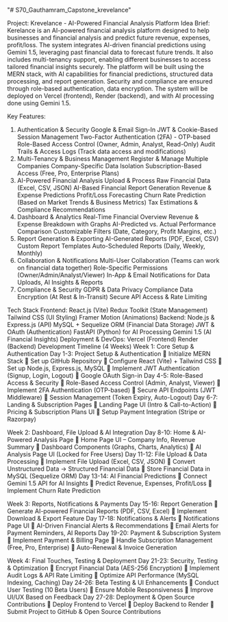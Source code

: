 "# S70_Gauthamram_Capstone_krevelance" 


Project: Krevelance - AI-Powered Financial Analysis Platform
Idea Brief:
Kerelance is an AI-powered financial analysis platform designed to help businesses and financial analysis and predict future revenue, expenses, profit/loss. The system integrates AI-driven financial predictions using Gemini 1.5, leveraging past financial data to forecast future trends. It also includes multi-tenancy support, enabling different businesses to access tailored financial insights securely.
The platform will be built using the MERN stack, with AI capabilities for financial predictions, structured data processing, and report generation. Security and compliance are ensured through role-based authentication, data encryption. The system will be deployed on Vercel (frontend), Render (backend), and with AI processing done using Gemini 1.5.

Key Features:
1. Authentication & Security
Google & Email Sign-In
JWT & Cookie-Based Session Management
Two-Factor Authentication (2FA) - OTP-based
Role-Based Access Control (Owner, Admin, Analyst, Read-Only)
Audit Trails & Access Logs (Track data access and modifications)
2. Multi-Tenancy & Business Management
Register & Manage Multiple Companies
Company-Specific Data Isolation
Subscription-Based Access (Free, Pro, Enterprise Plans)
3. AI-Powered Financial Analysis
Upload & Process Raw Financial Data (Excel, CSV, JSON)
AI-Based Financial Report Generation
Revenue & Expense Predictions
Profit/Loss Forecasting
Churn Rate Prediction (Based on Market Trends & Business Metrics)
Tax Estimations & Compliance Recommendations
4. Dashboard & Analytics
 Real-Time Financial Overview
Revenue & Expense Breakdown with Graphs
AI-Predicted vs. Actual Performance Comparison
Customizable Filters (Date, Category, Profit Margins, etc.)
5. Report Generation & Exporting
AI-Generated Reports (PDF, Excel, CSV)
Custom Report Templates
Auto-Scheduled Reports (Daily, Weekly, Monthly)
6. Collaboration & Notifications
Multi-User Collaboration (Teams can work on financial data together)
Role-Specific Permissions (Owner/Admin/Analyst/Viewer)
In-App & Email Notifications for Data Uploads, AI Insights & Reports
7. Compliance & Security
GDPR & Data Privacy Compliance
Data Encryption (At Rest & In-Transit)
Secure API Access & Rate Limiting

Tech Stack
Frontend:
React.js (Vite)
Redux Toolkit (State Management)
Tailwind CSS (UI Styling)
Framer Motion (Animations)
Backend:
Node.js & Express.js (API)
MySQL + Sequelize ORM (Financial Data Storage)
JWT & OAuth (Authentication)
FastAPI (Python) for AI Processing
Gemini 1.5 (AI Financial Insights)
Deployment & DevOps:
Vercel (Frontend)
Render (Backend)
 Development Timeline (4 Weeks)
Week 1: Core Setup & Authentication
 Day 1-3: Project Setup & Authentication
🔹 Initialize MERN Stack
🔹 Set up GitHub Repository
🔹 Configure React (Vite) + Tailwind CSS
🔹 Set up Node.js, Express.js, MySQL
🔹 Implement JWT Authentication (Signup, Login, Logout)
🔹 Google OAuth Sign-in
Day 4-5: Role-Based Access & Security
🔹 Role-Based Access Control (Admin, Analyst, Viewer)
🔹 Implement 2FA Authentication (OTP-based)
🔹 Secure API Endpoints (JWT Middleware)
🔹 Session Management (Token Expiry, Auto-Logout)
Day 6-7: Landing & Subscription Pages
🔹 Landing Page UI (Intro & Call-to-Action)
🔹 Pricing & Subscription Plans UI
🔹 Setup Payment Integration (Stripe or Razorpay)

Week 2: Dashboard, File Upload & AI Integration
Day 8-10: Home & AI-Powered Analysis Page
🔹 Home Page UI – Company Info, Revenue Summary
🔹 Dashboard Components (Graphs, Charts, Analytics)
🔹 AI Analysis Page UI (Locked for Free Users)
 Day 11-12: File Upload & Data Processing
🔹 Implement File Upload (Excel, CSV, JSON)
🔹 Convert Unstructured Data → Structured Financial Data
🔹 Store Financial Data in MySQL (Sequelize ORM)
 Day 13-14: AI Financial Predictions
🔹 Connect Gemini 1.5 API for AI Insights
🔹 Predict Revenue, Expenses, Profit/Loss
🔹 Implement Churn Rate Prediction

Week 3: Reports, Notifications & Payments
Day 15-16: Report Generation
🔹 Generate AI-powered Financial Reports (PDF, CSV, Excel)
🔹 Implement Download & Export Feature
Day 17-18: Notifications & Alerts
🔹 Notifications Page UI
🔹 AI-Driven Financial Alerts & Recommendations
🔹 Email Alerts for Payment Reminders, AI Reports
Day 19-20: Payment & Subscription System
🔹 Implement Payment & Billing Page
🔹 Handle Subscription Management (Free, Pro, Enterprise)
🔹 Auto-Renewal & Invoice Generation

Week 4: Final Touches, Testing & Deployment
Day 21-23: Security, Testing & Optimization
🔹 Encrypt Financial Data (AES-256 Encryption)
🔹 Implement Audit Logs & API Rate Limiting
🔹 Optimize API Performance (MySQL Indexing, Caching)
Day 24-26: Beta Testing & UI Enhancements
🔹 Conduct User Testing (10 Beta Users)
🔹 Ensure Mobile Responsiveness
🔹 Improve UI/UX Based on Feedback
Day 27-28: Deployment & Open Source Contributions
🔹 Deploy Frontend to Vercel
🔹 Deploy Backend to Render
🔹 Submit Project to GitHub & Open Source Contributions


